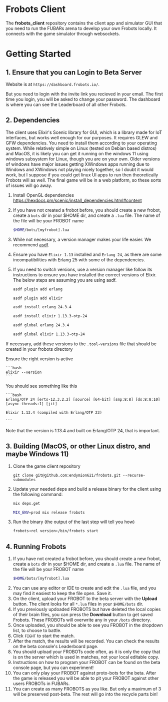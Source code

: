 # Frobots Client
The **frobots_client** repository contains the client app and simulator GUI that you need to run the FUBARs arena to develop your own Frobots locally.  It connects with the game simulator through websockets.

# Getting Started

## 1. Ensure that you can Login to Beta Server
Website is at `https://dashboard.frobots.io/`. 

But you need to login with the invite link you recieved in your email. The first time you login, you will be asked to change your password.  The dashboard is where you can see the Leaderboard of all other Frobots.

## 2. Dependencies

The client uses Elixir's Scenic library for GUI, which is a library made for IoT interfaces, but works well enough for our purposes. It requires GLEW and GFW dependencies.  You need to install them according to your operating system. While relatively simple on Linux (tested on Debian based distros) and MacOS, it is likely you can get it running on the windows 11 using windows subsystem for Linux, though you are on your own. Older versions of windows have major issues getting XWindows apps running due to Windows and XWindows not playing nicely together, so I doubt it would work, but I suppose if you could get linux UI apps to run then theoretically Frobots will as well.  The final game will be in a web platform, so these sorts of issues will go away.

1. Install OpenGL dependencies
https://hexdocs.pm/scenic/install_dependencies.html#content


2. If you have not created a frobot before, you should create a new frobot, create a `bots` dir in your $HOME dir, 
and create a `.lua` file. The name of the file will be your FROBOT name
   ```bash
   $HOME/bots/[myfrobot].lua
   ```
3. While not necessary, a version manager makes your life easier. We recommend [asdf](https://asdf-vm.com/guide/getting-started.html).

4. Ensure you have `Elixir 1.13` installed and `Erlang 24`, as there are some incompatibilities with Erlang 25 with some of the dependencies.

5. If you need to switch versions, use a version manager like  follow its instructions to ensure you have installed the correct versions of Elixir. The below steps are assuming you are using asdf.


    ```bash
    asdf plugin add erlang
    ```
    ```bash
    asdf plugin add elixir
    ```
    ```bash
    asdf install erlang 24.3.4
    ```
    ```bash
    asdf install elixir 1.13.3-otp-24
    ```
    ```bash
    asdf global erlang 24.3.4
    ```
    ```bash
    asdf global elixir 1.13.3-otp-24
    ```

If necessary, add these versions to the `.tool-versions` file that should be created in your frobots directory

Ensure the right version is active

    ```bash
    elixir --version
    ```

You should see something like this

    ```bash
    Erlang/OTP 24 [erts-12.3.2.2] [source] [64-bit] [smp:8:8] [ds:8:8:10] [async-threads:1] [jit]

    Elixir 1.13.4 (compiled with Erlang/OTP 23)
   
    ```

Note that the version is 1.13.4 and built on Erlang/OTP 24, that is important.


## 3. Building (MacOS, or other Linux distro, and maybe Windows 11)


1. Clone the game client repository

    ```shell
    git clone git@github.com:endymion621/frobots.git --recurse-submodules
    ```


5. Update your needed deps and build a release binary for the client using the following command:

   ```bash
   mix deps.get
   ```
   ```bash
   MIX_ENV=prod mix release frobots
    ```
6. Run the binary (the output of the last step will tell you how)

    ```bash
   frobots<rel version>/bin/frobots start
    ```

## 4. Running Frobots

1. If you have not created a frobot before, you should create a new frobot, create a `bots` dir in your $HOME dir, 
and create a `.lua` file. The name of the file will be your FROBOT name
   ```bash
   $HOME/bots/[myfrobot].lua
   ```
2. You can use any editor or IDE to create and edit the `.lua` file, and you may find it easiest to keep the file open. Save it.
3. On the client, upload your FROBOT to the beta server with the **Upload** button. The client looks for all `*.lua` files in your `$HOME/bots` dir.
4. If you previously updoaded FROBOTS but have deleted the local copies of their brain files, you can press the **Download** button to get saved Frobots. These FROBOTs will overwrite any in your `/bots` directory.
5. Once uploaded, you should be able to see you FROBOT in the dropdown list, to choose to battle.
6. Click `FIGHT` to start the match.
7. After the match, the results will be recorded. You can check the results on the beta console's Leaderboard page.
8. You should upload your FROBOTs code often, as it is only the copy that is on the server which is used in matches, not your local editable copy.
9. Instructions on how to program your FROBOT can be found on the beta console page, but you can experiment!
10. You can only play your FROBOT against proto-bots for the beta. After the game is released you will be able to pit your FROBOT against other users FROBOTs in FUBARs.
11. You can create as many FROBOTS as you like. But only a maximum of 3 will be preserved post-beta. The rest will go into the recycle parts bin!

